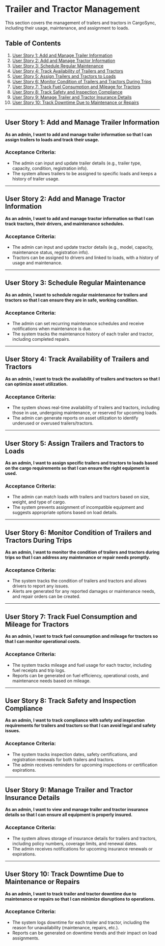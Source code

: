 # Trailer and Tractor Management

This section covers the management of trailers and tractors in CargoSync, including their usage, maintenance, and assignment to loads.

## Table of Contents
1. [User Story 1: Add and Manage Trailer Information](#user-story-1-add-and-manage-trailer-information)
2. [User Story 2: Add and Manage Tractor Information](#user-story-2-add-and-manage-tractor-information)
3. [User Story 3: Schedule Regular Maintenance](#user-story-3-schedule-regular-maintenance)
4. [User Story 4: Track Availability of Trailers and Tractors](#user-story-4-track-availability-of-trailers-and-tractors)
5. [User Story 5: Assign Trailers and Tractors to Loads](#user-story-5-assign-trailers-and-tractors-to-loads)
6. [User Story 6: Monitor Condition of Trailers and Tractors During Trips](#user-story-6-monitor-condition-of-trailers-and-tractors-during-trips)
7. [User Story 7: Track Fuel Consumption and Mileage for Tractors](#user-story-7-track-fuel-consumption-and-mileage-for-tractors)
8. [User Story 8: Track Safety and Inspection Compliance](#user-story-8-track-safety-and-inspection-compliance)
9. [User Story 9: Manage Trailer and Tractor Insurance Details](#user-story-9-manage-trailer-and-tractor-insurance-details)
10. [User Story 10: Track Downtime Due to Maintenance or Repairs](#user-story-10-track-downtime-due-to-maintenance-or-repairs)

---

## User Story 1: Add and Manage Trailer Information

**As an admin, I want to add and manage trailer information so that I can assign trailers to loads and track their usage.**

### Acceptance Criteria:
- The admin can input and update trailer details (e.g., trailer type, capacity, condition, registration info).
- The system allows trailers to be assigned to specific loads and keeps a history of trailer usage.

---

## User Story 2: Add and Manage Tractor Information

**As an admin, I want to add and manage tractor information so that I can track tractors, their drivers, and maintenance schedules.**

### Acceptance Criteria:
- The admin can input and update tractor details (e.g., model, capacity, maintenance status, registration info).
- Tractors can be assigned to drivers and linked to loads, with a history of usage and maintenance.

---

## User Story 3: Schedule Regular Maintenance

**As an admin, I want to schedule regular maintenance for trailers and tractors so that I can ensure they are in safe, working condition.**

### Acceptance Criteria:
- The admin can set recurring maintenance schedules and receive notifications when maintenance is due.
- The system tracks the maintenance history of each trailer and tractor, including completed repairs.

---

## User Story 4: Track Availability of Trailers and Tractors

**As an admin, I want to track the availability of trailers and tractors so that I can optimize asset utilization.**

### Acceptance Criteria:
- The system shows real-time availability of trailers and tractors, including those in use, undergoing maintenance, or reserved for upcoming loads.
- The admin can generate reports on asset utilization to identify underused or overused trailers/tractors.

---

## User Story 5: Assign Trailers and Tractors to Loads

**As an admin, I want to assign specific trailers and tractors to loads based on the cargo requirements so that I can ensure the right equipment is used.**

### Acceptance Criteria:
- The admin can match loads with trailers and tractors based on size, weight, and type of cargo.
- The system prevents assignment of incompatible equipment and suggests appropriate options based on load details.

---

## User Story 6: Monitor Condition of Trailers and Tractors During Trips

**As an admin, I want to monitor the condition of trailers and tractors during trips so that I can address any maintenance or repair needs promptly.**

### Acceptance Criteria:
- The system tracks the condition of trailers and tractors and allows drivers to report any issues.
- Alerts are generated for any reported damages or maintenance needs, and repair orders can be created.

---

## User Story 7: Track Fuel Consumption and Mileage for Tractors

**As an admin, I want to track fuel consumption and mileage for tractors so that I can monitor operational costs.**

### Acceptance Criteria:
- The system tracks mileage and fuel usage for each tractor, including fuel receipts and trip logs.
- Reports can be generated on fuel efficiency, operational costs, and maintenance needs based on mileage.

---

## User Story 8: Track Safety and Inspection Compliance

**As an admin, I want to track compliance with safety and inspection requirements for trailers and tractors so that I can avoid legal and safety issues.**

### Acceptance Criteria:
- The system tracks inspection dates, safety certifications, and registration renewals for both trailers and tractors.
- The admin receives reminders for upcoming inspections or certification expirations.

---

## User Story 9: Manage Trailer and Tractor Insurance Details

**As an admin, I want to view and manage trailer and tractor insurance details so that I can ensure all equipment is properly insured.**

### Acceptance Criteria:
- The system allows storage of insurance details for trailers and tractors, including policy numbers, coverage limits, and renewal dates.
- The admin receives notifications for upcoming insurance renewals or expirations.

---

## User Story 10: Track Downtime Due to Maintenance or Repairs

**As an admin, I want to track trailer and tractor downtime due to maintenance or repairs so that I can minimize disruptions to operations.**

### Acceptance Criteria:
- The system logs downtime for each trailer and tractor, including the reason for unavailability (maintenance, repairs, etc.).
- Reports can be generated on downtime trends and their impact on load assignments.

